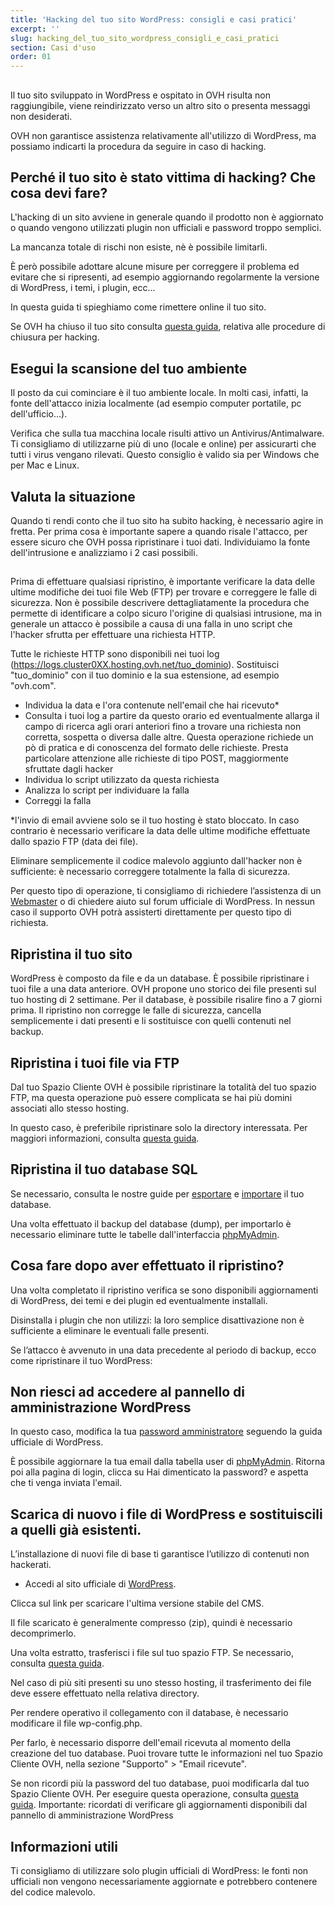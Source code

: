 ```yaml
---
title: 'Hacking del tuo sito WordPress: consigli e casi pratici'
excerpt: ''
slug: hacking_del_tuo_sito_wordpress_consigli_e_casi_pratici
section: Casi d'uso
order: 01
---
```



## 
Il tuo sito sviluppato in WordPress e ospitato in OVH risulta non raggiungibile, viene reindirizzato verso un altro sito o presenta messaggi non desiderati.

OVH non garantisce assistenza relativamente all'utilizzo di WordPress, ma possiamo indicarti la procedura da seguire in caso di hacking.


## Perché il tuo sito è stato vittima di hacking? Che cosa devi fare?
L'hacking di un sito avviene in generale quando il prodotto non è aggiornato o quando vengono utilizzati plugin non ufficiali e password troppo semplici.

La mancanza totale di rischi non esiste, nè è possibile limitarli.

È però possibile adottare alcune misure per correggere il problema ed evitare che si ripresenti, ad esempio aggiornando regolarmente la versione di WordPress, i temi, i plugin, ecc...

In questa guida ti spieghiamo come rimettere online il tuo sito.

Se OVH ha chiuso il tuo sito consulta [questa guida](https://www.ovh.it/g1392.procedura-chiusura-hack-ovh), relativa alle procedure di chiusura per hacking.


## Esegui la scansione del tuo ambiente
Il posto da cui cominciare è il tuo ambiente locale.
In molti casi, infatti, la fonte dell'attacco inizia localmente (ad esempio computer portatile, pc dell'ufficio...).

Verifica che sulla tua macchina locale risulti attivo un Antivirus/Antimalware. 
Ti consigliamo di utilizzarne più di uno (locale e online) per assicurarti che tutti i virus vengano rilevati. Questo consiglio è valido sia per Windows che per Mac e Linux.


## Valuta la situazione
Quando ti rendi conto che il tuo sito ha subito hacking, è necessario agire in fretta.
Per prima cosa è importante sapere a quando risale l'attacco, per essere sicuro che OVH possa ripristinare i tuoi dati.
Individuiamo la fonte dell'intrusione e analizziamo i 2 casi possibili.


## 
Prima di effettuare qualsiasi ripristino, è importante verificare la data delle ultime modifiche dei tuoi file Web (FTP) per trovare e correggere le falle di sicurezza.
Non è possibile descrivere dettagliatamente la procedura che permette di identificare a colpo sicuro l'origine di qualsiasi intrusione, ma in generale un attacco è possibile a causa di una falla in uno script che l'hacker sfrutta per effettuare una richiesta HTTP.

Tutte le richieste HTTP sono disponibili nei tuoi log (https://logs.cluster0XX.hosting.ovh.net/tuo_dominio).
Sostituisci "tuo_dominio" con il tuo dominio e la sua estensione, ad esempio "ovh.com".

- Individua la data e l'ora contenute nell'email che hai ricevuto*
- Consulta i tuoi log a partire da questo orario ed eventualmente allarga il campo di ricerca agli orari anteriori fino a trovare una richiesta non corretta, sospetta o diversa dalle altre. Questa operazione richiede un pò di pratica e di conoscenza del formato delle richieste. Presta particolare attenzione alle richieste di tipo POST, maggiormente sfruttate dagli hacker
- Individua lo script utilizzato da questa richiesta
- Analizza lo script per individuare la falla
- Correggi la falla


*l'invio di email avviene solo se il tuo hosting è stato bloccato. In caso contrario è necessario verificare la data delle ultime modifiche effettuate dallo spazio FTP (data dei file).

Eliminare semplicemente il codice malevolo aggiunto dall'hacker non è sufficiente: è necessario correggere totalmente la falla di sicurezza.

Per questo tipo di operazione, ti consigliamo di richiedere l’assistenza di un [Webmaster](https://partners.ovh.com) o di chiedere aiuto sul forum ufficiale di WordPress.
In nessun caso il supporto OVH potrà assisterti direttamente per questo tipo di richiesta.


## Ripristina il tuo sito
WordPress è composto da file e da un database. È possibile ripristinare i tuoi file a una data anteriore. OVH propone uno storico dei file presenti sul tuo hosting di 2 settimane. Per il database, è possibile risalire fino a 7 giorni prima.
Il ripristino non corregge le falle di sicurezza, cancella semplicemente i dati presenti e li sostituisce con quelli contenuti nel backup.


## Ripristina i tuoi file via FTP
Dal tuo Spazio Cliente OVH è possibile ripristinare la totalità del tuo spazio FTP, ma questa operazione può essere complicata se hai più domini associati allo stesso hosting.

In questo caso, è preferibile ripristinare solo la directory interessata. Per maggiori informazioni, consulta [questa guida](https://www.ovh.it/g1593.recupera-un-backup-completo-o-un-file-specifico-in-ftp-con-fileZilla).


## Ripristina il tuo database SQL
Se necessario, consulta le nostre guide per [esportare](https://www.ovh.it/g1394.web_hosting_come_esportare_un_database) e [importare](https://www.ovh.it/g1393.web_hosting_come_importare_un_database_mysql) il tuo database.

Una volta effettuato il backup del database (dump), per importarlo è necessario eliminare tutte le tabelle dall'interfaccia [phpMyAdmin](https://docs.ovh.com/it/hosting/connessione-database-server-bdd/).


## Cosa fare dopo aver effettuato il ripristino?
Una volta completato il ripristino verifica se sono disponibili aggiornamenti di WordPress, dei temi e dei plugin ed eventualmente installali.

Disinstalla i plugin che non utilizzi: la loro semplice disattivazione non è sufficiente a eliminare le eventuali falle presenti.

Se l’attacco è avvenuto in una data precedente al periodo di backup, ecco come ripristinare il tuo WordPress:

## Non riesci ad accedere al pannello di amministrazione WordPress
In questo caso, modifica la tua [password amministratore](https://codex.wordpress.org/) seguendo la guida ufficiale di WordPress.

È possibile aggiornare la tua email dalla tabella user di [phpMyAdmin](https://docs.ovh.com/it/hosting/connessione-database-server-bdd/). Ritorna poi alla pagina di login, clicca su Hai dimenticato la password? e aspetta che ti venga inviata l'email.


## Scarica di nuovo i file di WordPress e sostituiscili a quelli già esistenti.
L’installazione di nuovi file di base ti garantisce l’utilizzo di contenuti non hackerati.

- Accedi al sito ufficiale di [WordPress](https://it.wordpress.org/).


Clicca sul link per scaricare l'ultima versione stabile del CMS.

Il file scaricato è generalmente compresso (zip), quindi è necessario decomprimerlo.

Una volta estratto, trasferisci i file sul tuo spazio FTP. Se necessario, consulta [questa guida](https://www.ovh.it/g1374.hosting_condiviso_come_mettere_online_il_tuo_sito).

Nel caso di più siti presenti su uno stesso hosting, il trasferimento dei file deve essere effettuato nella relativa directory.

Per rendere operativo il collegamento con il database, è necessario modificare il file wp-config.php.

Per farlo, è necessario disporre dell'email ricevuta al momento della creazione del tuo database. Puoi trovare tutte le informazioni nel tuo Spazio Cliente OVH, nella sezione "Supporto" > "Email ricevute".

Se non ricordi più la password del tuo database, puoi modificarla dal tuo Spazio Cliente OVH. Per eseguire questa operazione, consulta [questa guida](https://www.ovh.it/g1374.hosting_condiviso_come_mettere_online_il_tuo_sito).
Importante: ricordati di verificare gli aggiornamenti disponibili dal pannello di amministrazione WordPress


## Informazioni utili
Ti consigliamo di utilizzare solo plugin ufficiali di WordPress: le fonti non ufficiali non vengono necessariamente aggiornate e potrebbero contenere del codice malevolo.

